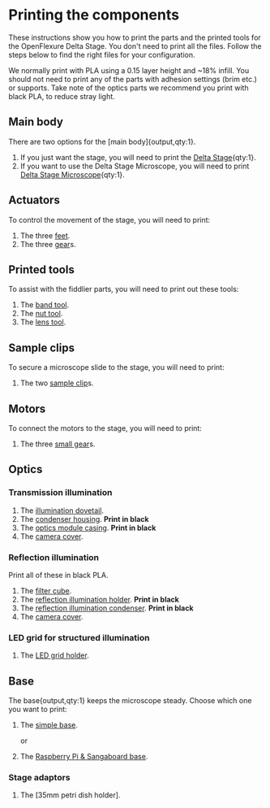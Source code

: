 # Printing the components

These instructions show you how to print the parts and the printed tools for the OpenFlexure Delta Stage. You don't need to print all the files.  Follow the steps below to find the right files for your configuration. 

We normally print with PLA using a 0.15 layer height and ~18% infill. You should not need to print any of the parts with adhesion settings (brim etc.) or supports.  Take note of the optics parts we recommend you print with black PLA, to reduce stray light.

[Delta Stage]: models/delta_stage.stl "{cat:3DPrinted}}"
[Delta Stage Microscope]: models/reflection_transmission_delta_stage.stl "{cat: 3DPrinted}"
[feet]: models/feet.stl "{cat:3DPrinted, note: All three feet are in the one file.}"
[Raspberry Pi & Sangaboard base]: models/base_raspi_sangaboard.stl "{cat: 3DPrinted}"
[simple base]: models/base.stl "{cat: 3DPrinted}"
[band tool]: models/actuatortools.md#bandtool "{cat: 3DPrinted_tool}"
[nut tool]: models/actuatortools.md#nuttool "{cat:3DPrinted_tool}"
[sample clip]: models/sample_clips.stl "{cat: 3DPrinted, note: Both sample clips are in the one file.}"
[gear]: models/gears.stl "{cat: 3DPrinted, note: All three gears are in the one file.}"
[small gear]: models/small_gears.stl "{cat: 3DPrinted, note: All three gears are in the one file.}"
[lens tool]: models/lens_tool.stl "{cat:3DPrinted}"
[illumination dovetail]: models/illumation_dovetail.stl "{cat:3DPrinted}"
[condenser housing]: models/condenser_housing.stl "{cat:3DPrinted}"
[camera cover]: models/camera_cover.stl "{cat:3DPrinted}"
[LED grid holder]: models/LED_grid_holder.stl "{cat:3DPrinted}"
[optics module casing]: models/optics_module_casing.md "{cat:3DPrinted}"
[filter cube]: models/filter_cube.md "{cat:3DPrinted}"
[reflection illumination holder]: models/reflection_illumination.md "{cat:3DPrinted}"
[reflection illumination condenser]: models/reflection_illumination.md "{cat:3DPrinted}"

## Main body
There are two options for the [main body]{output,qty:1}.

1. If you just want the stage, you will need to print the [Delta Stage]{qty:1}.
2. If you want to use the Delta Stage Microscope, you will need to print [Delta Stage Microscope]{qty:1}.

## Actuators
To control the movement of the stage, you will need to print:

1. The three [feet].
2. The three [gear]s.

## Printed tools  
To assist with the fiddlier parts, you will need to print out these tools:

1. The [band tool].
2. The [nut tool].
3. The [lens tool].

## Sample clips
To secure a microscope slide to the stage, you will need to print:

1. The two [sample clip]s.

## Motors

To connect the motors to the stage, you will need to print:

1. The three [small gear]s.

## Optics

### Transmission illumination



1. The [illumination dovetail].
2. The [condenser housing]. **Print in black**
3. The [optics module casing]. **Print in black**
4. The [camera cover].

### Reflection illumination

Print all of these in black PLA.

1. The [filter cube].
2. The [reflection illumination holder]. **Print in black**
3. The [reflection illumination condenser]. **Print in black**
4. The [camera cover].

### LED grid for structured illumination

1. The [LED grid holder].

## Base

The base{output,qty:1} keeps the microscope steady. Choose which one you want to print:

1. The [simple base].

   or

2. The [Raspberry Pi & Sangaboard base].



### Stage adaptors

1. The [35mm petri dish holder].
